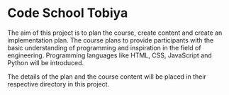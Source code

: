 # Code School Tobiya

The aim of this project is to plan the course, create content and create an implementation plan.
The course plans to provide participants with the basic understanding of programming and inspiration in the field of engineering. Programming languages like HTML, CSS, JavaScript and Python will be introduced. 

The details of the plan and the course content will be placed in their respective directory in this project.
